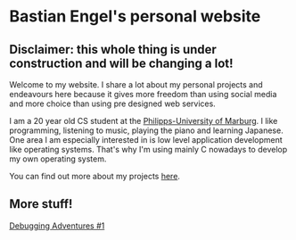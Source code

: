 # **Bastian Engel's personal website**

## Disclaimer: this whole thing is under construction and will be changing a lot!

Welcome to my website. I share a lot about my personal projects
and endeavours here because it gives more freedom than using social media
and more choice than using pre designed web services.

I am a 20 year old CS student at the
[Philipps-University of Marburg](https://uni-marburg.de). I like programming, listening to music,
playing the piano and learning Japanese. One area I am especially interested in
is low level application development like operating systems. That's why I'm using mainly C
nowadays to develop my own operating system.

You can find out more about my projects [here](html/projects.html).

## More stuff!
[Debugging Adventures #1](html/debugging_HPET.html)
